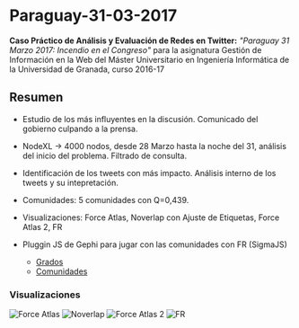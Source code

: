 # Paraguay-31-03-2017
**Caso Práctico de Análisis y Evaluación de Redes en Twitter:** *"Paraguay 31 Marzo 2017: Incendio en el Congreso"* para la asignatura Gestión de Información en la Web del Máster Universitario en Ingeniería Informática de la Universidad de Granada, curso 2016-17

## Resumen

+ Estudio de los más influyentes en la discusión. Comunicado del gobierno culpando a la prensa.

+ NodeXL -> 4000 nodos, desde 28 Marzo hasta la noche del 31, análisis del inicio del problema. Filtrado de consulta.

+ Identificación de los tweets con más impacto. Análisis interno de los tweets y su intepretación.

+ Comunidades: 5 comunidades con Q=0,439.

+ Visualizaciones: Force Atlas, Noverlap con Ajuste de Etiquetas, Force Atlas 2, FR

+ Pluggin JS de Gephi para jugar con las comunidades con FR (SigmaJS)
  - [Grados](https://mmaguero.github.io/paraguay-31-03-2017/visualization/interactiva/grados/network/)
  - [Comunidades](https://mmaguero.github.io/paraguay-31-03-2017/visualization/interactiva/comunidades/network/)

### Visualizaciones

![Force Atlas](https://mmaguero.github.io/paraguay-31-03-2017/visualization/estatica/screenshot_234927.png)
![Noverlap](https://mmaguero.github.io/paraguay-31-03-2017/visualization/estatica/screenshot_010237.png)
![Force Atlas 2](https://mmaguero.github.io/paraguay-31-03-2017/visualization/estatica/screenshot_012623.png)
![FR](https://mmaguero.github.io/paraguay-31-03-2017/visualization/estatica/screenshot_021413.png)

